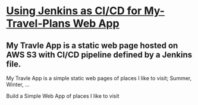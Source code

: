 # [Using Jenkins as  CI/CD for My-Travel-Plans Web App](https://github.com/eedygreen/my-travel)

## My Travle App is a static web page hosted on AWS S3 with CI/CD pipeline defined by a Jenkins file.
My Travle App is a simple static web pages of places I like to visit; Summer, Winter, ...



Build a Simple Web App of places I like to visit



